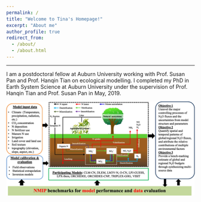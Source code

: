 ```yaml
---
permalink: /
title: "Welcome to Tina's Homepage!"
excerpt: "About me"
author_profile: true
redirect_from: 
  - /about/
  - /about.html
---
```

---
I am a postdoctoral fellow at Auburn University working with Prof. Susan Pan and Prof. Hanqin Tian on ecological modelling. I completed my PhD in Earth System Science at Auburn University under the supervision of Prof. Hanqin Tian and Prof. Susan Pan in May, 2019.

![nmip](/images/bams-nimp.jpeg)